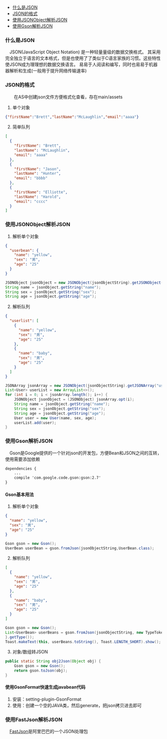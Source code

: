 * [什么是JSON](#什么是json)
* [JSON的格式](#json的格式)
* [使用JSONObject解析JSON](#使用jsonobject解析json)
* [使用Gson解析JSON](#使用gson解析json)

### 什么是JSON
　JSON(JavaScript Object Notation) 是一种轻量量级的数据交换格式。 其采用完全独立于语言的文本格式，但是也使用了了类似于C语言家族的习惯。这些特性使JSON成为理理想的数据交换语言。 易易于人阅读和编写，同时也易易于机器器解析和生成(一般用于提升网络传输速率)
 
 ### JSON的格式
 　　在AS中创建json文件方便格式化查看，存在main/assets
   
 1. 单个对象
 
``` json
{"firstName":"Brett","lastName":"McLaughlin","email":"aaaa"}
```

 2. 简单队列

``` json
[
  {
    "firstName": "Brett",
    "lastName": "McLaughlin",
    "email": "aaaa"
  },
  {
    "firstName": "Jason",
    "lastName": "Hunter",
    "email": "bbbb"
  },
  {
    "firstName": "Elliotte",
    "lastName": "Harold",
    "email": "cccc"
  }
]
```

### 使用JSONObject解析JSON

 1. 解析单个对象
 
``` json
{
  "userbean": {
    "name": "yellow",
    "sex": "男",
    "age": "25"
  }
}
```


``` java
JSONObject jsonObject = new JSONObject(jsonObjectString).getJSONObject("userbean");
String name = jsonObject.getString("name");
String sex = jsonObject.getString("sex");
String age = jsonObject.getString("age");
```


 2. 解析队列
 
``` json
{
  "userlist": [
    {
      "name": "yellow",
      "sex": "男",
      "age": "25"
    },
    {
      "name": "baby",
      "sex": "男",
      "age": "25"
    }
  ]
}
```

``` java
JSONArray jsonArray = new JSONObject(jsonObjectString).getJSONArray("userlist");
List<User> userList = new ArrayList<>();
for (int i = 0; i < jsonArray.length(); i++) {
	JSONObject jsonObject = (JSONObject) jsonArray.opt(i);
	String name = jsonObject.getString("name");
	String sex = jsonObject.getString("sex");
	String age = jsonObject.getString("age");
	User user = new User(name, sex, age);
	userList.add(user);
}
```



### 使用Gson解析JSON
　Gson是Google提供的一个针对json的开发包，方便Bean和JSON之间的互转，使用需要添加依赖
 
``` xml
dependencies {
 	...
    compile 'com.google.code.gson:gson:2.7'
}
```
#### Gson基本用法
 1. 解析单个对象

``` json
{
  "name": "yellow",
  "sex": "男",
  "age": "25"
}
```

``` java
Gson gson = new Gson();
UserBean userBean = gson.fromJson(jsonObjectString,UserBean.class);
```


 2. 解析队列
 
``` json
[
  {
    "name": "yellow",
    "sex": "男",
    "age": "25"
  },
  {
    "name": "baby",
    "sex": "男",
    "age": "25"
  }
]
```

``` java
Gson gson = new Gson();
List<UserBean> userBeans = gson.fromJson(jsonObjectString, new TypeToken<List<UserBean>>() {
}.getType());
Toast.makeText(this, userBeans.toString(), Toast.LENGTH_SHORT).show();
```


 3. 对象/数组转JSON
 
``` java
public static String obj2Json(Object obj) {
    Gson gson = new Gson();
    return gson.toJson(obj);
}
```

#### 使用GsonFormat快速生成javabean代码

 1. 安装：setting-plugin-GsonFormat
 2. 使用：创建一个空的JAVA类，然后generate，把json拷贝进去即可
 　
 
 
### 使用FastJson解析JSON
　[FastJson][1]是阿里巴巴的一个JSON处理包


  [1]: https://github.com/alibaba/fastjson